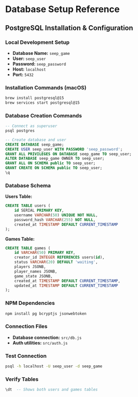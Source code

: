 # Database Setup Reference

## PostgreSQL Installation & Configuration

### Local Development Setup
- **Database Name:** `seep_game`
- **User:** `seep_user`
- **Password:** `seep_password`
- **Host:** `localhost`
- **Port:** `5432`

### Installation Commands (macOS)
```bash
brew install postgresql@15
brew services start postgresql@15
```

### Database Creation Commands
```sql
-- Connect as superuser
psql postgres

-- Create database and user
CREATE DATABASE seep_game;
CREATE USER seep_user WITH PASSWORD 'seep_password';
GRANT ALL PRIVILEGES ON DATABASE seep_game TO seep_user;
ALTER DATABASE seep_game OWNER TO seep_user;
GRANT ALL ON SCHEMA public TO seep_user;
GRANT CREATE ON SCHEMA public TO seep_user;
\q
```

### Database Schema

**Users Table:**
```sql
CREATE TABLE users (
    id SERIAL PRIMARY KEY,
    username VARCHAR(50) UNIQUE NOT NULL,
    password_hash VARCHAR(255) NOT NULL,
    created_at TIMESTAMP DEFAULT CURRENT_TIMESTAMP
);
```

**Games Table:**
```sql
CREATE TABLE games (
    id VARCHAR(50) PRIMARY KEY,
    creator_id INTEGER REFERENCES users(id),
    status VARCHAR(20) DEFAULT 'waiting',
    players JSONB,
    player_names JSONB,
    game_state JSONB,
    created_at TIMESTAMP DEFAULT CURRENT_TIMESTAMP,
    updated_at TIMESTAMP DEFAULT CURRENT_TIMESTAMP
);
```

### NPM Dependencies
```bash
npm install pg bcryptjs jsonwebtoken
```

### Connection Files
- **Database connection:** `src/db.js`
- **Auth utilities:** `src/auth.js`

### Test Connection
```bash
psql -h localhost -U seep_user -d seep_game
```

### Verify Tables
```sql
\dt  -- Shows both users and games tables
```